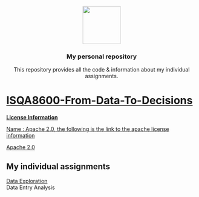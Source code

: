 <p align="center">
  <img height="100" src="https://www.unomaha.edu/university-communications/downloadables/lock-up/uno-lock-up-color-black.png">
</p>
<h3 align="center">My personal repository</h3>
<p align="center">This repository provides all the code & information about my individual assignments.</p>
<p align="center">
<a href="https://en.wikipedia.org/wiki/Apache_License">

</p>

# ISQA8600-From-Data-To-Decisions
**License Information** 

 <ins>Name</ins> : Apache 2.0, the following is the link to the apache license information
  
  
  <a href="https://www.apache.org/licenses/LICENSE-2.0">Apache 2.0</a>
## My individual assignments
    
  [Data Exploration](https://github.com/MAANASAYVSN/ISQA8600-From-Data-To-Decisions/blob/df9e50cad519d8688ce8137231c415d653a49e31/data-exploration-assignment-1.pdf) \
  Data Entry Analysis 
  


